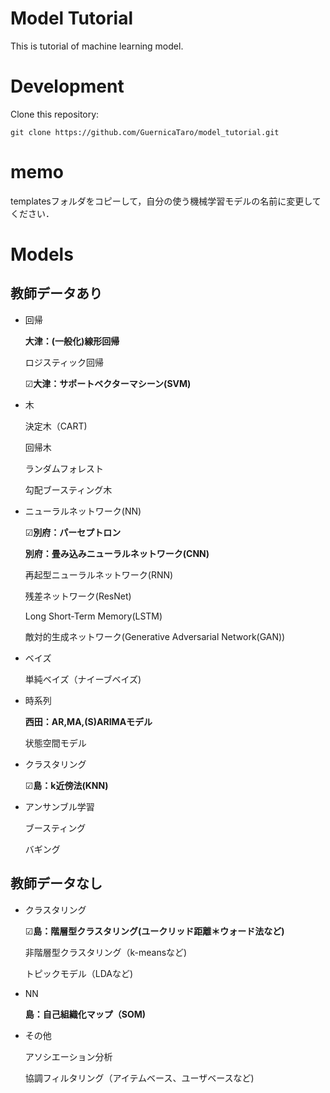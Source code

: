# Model Tutorial
This is tutorial of machine learning model.

# Development
Clone this repository:
```
git clone https://github.com/GuernicaTaro/model_tutorial.git
```
# memo
templatesフォルダをコピーして，自分の使う機械学習モデルの名前に変更してください．

# Models
## 教師データあり
- 回帰

  **大津：(一般化)線形回帰**

  ロジスティック回帰

  ☑**大津：サポートベクターマシーン(SVM)**

- 木

  決定木（CART)

  回帰木

  ランダムフォレスト

  勾配ブースティング木

- ニューラルネットワーク(NN)

  ☑**別府：パーセプトロン**

  **別府：畳み込みニューラルネットワーク(CNN)**

  再起型ニューラルネットワーク(RNN)

  残差ネットワーク(ResNet)
  
  Long Short-Term Memory(LSTM)
  
  敵対的生成ネットワーク(Generative Adversarial Network(GAN))

- ベイズ

  単純ベイズ（ナイーブベイズ)

- 時系列

  **西田：AR,MA,(S)ARIMAモデル**
  
  状態空間モデル

- クラスタリング

  ☑**島：k近傍法(KNN)**

- アンサンブル学習

  ブースティング

  バギング

## 教師データなし

- クラスタリング

  ☑**島：階層型クラスタリング(ユークリッド距離＊ウォード法など)**

  非階層型クラスタリング（k-meansなど)

  トピックモデル（LDAなど)

- NN

  **島：自己組織化マップ（SOM)**

- その他

  アソシエーション分析

  協調フィルタリング（アイテムベース、ユーザベースなど)
